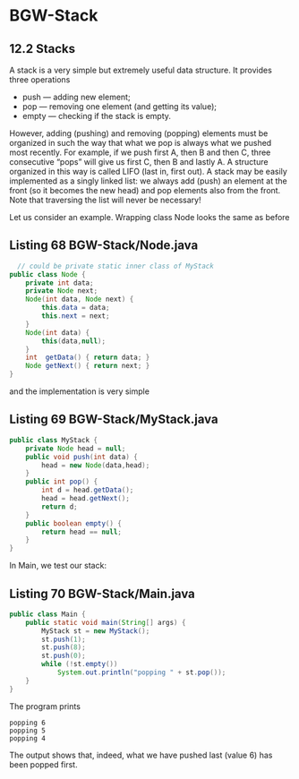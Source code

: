 # BGW-Stack

## 12.2 Stacks  

A stack is a very simple but extremely useful data structure. It provides three operations  

* push — adding new element;  
* pop — removing one element (and getting its value);  
* empty — checking if the stack is empty.  

However, adding (pushing) and removing (popping) elements must be organized in
such the way that what we pop is always what we pushed most recently. For example,
if we push first A, then B and then C, three consecutive “pops” will give us first C,
then B and lastly A. A structure organized in this way is called LIFO (last in, first
out).
A stack may be easily implemented as a singly linked list: we always add (push)
an element at the front (so it becomes the new head) and pop elements also from the
front. Note that traversing the list will never be necessary! 

Let us consider an example. Wrapping class Node looks the same as before  

## Listing 68 BGW-Stack/Node.java  

```java
  // could be private static inner class of MyStack
public class Node {
    private int data;
    private Node next;
    Node(int data, Node next) {
        this.data = data;
        this.next = next;
    }
    Node(int data) {
        this(data,null);
    }
    int  getData() { return data; }
    Node getNext() { return next; }
}

```
and the implementation is very simple  

## Listing 69 BGW-Stack/MyStack.java

```java
public class MyStack {
    private Node head = null;
    public void push(int data) {
        head = new Node(data,head);
    }
    public int pop() {
        int d = head.getData();
        head = head.getNext();
        return d;
    }
    public boolean empty() {
        return head == null;
    }
}
```

In Main, we test our stack:  

## Listing 70 BGW-Stack/Main.java

```java
public class Main {
    public static void main(String[] args) {
        MyStack st = new MyStack();
        st.push(1);
        st.push(8);
        st.push(0);
        while (!st.empty())
            System.out.println("popping " + st.pop());
    }
}

```

The program prints  

```
popping 6
popping 5
popping 4
```

The output shows that, indeed, what we have pushed last (value 6) has been popped first.  
